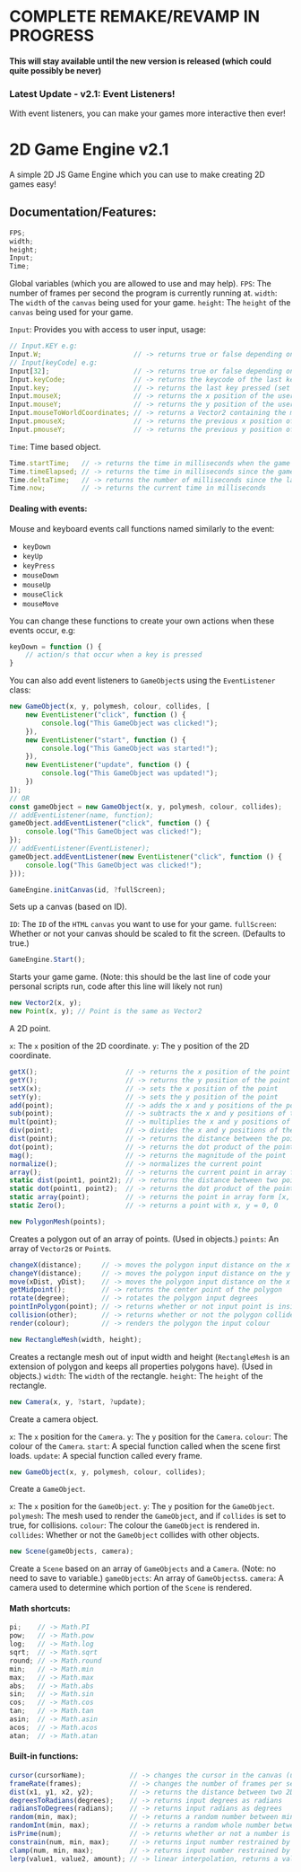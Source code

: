 # COMPLETE REMAKE/REVAMP IN PROGRESS
#### This will stay available until the new version is released (which could quite possibly be never)

### Latest Update - v2.1: Event Listeners!
With event listeners, you can make your games more interactive then ever!

# 2D Game Engine v2.1
A simple 2D JS Game Engine which you can use to make creating 2D games easy!

## Documentation/Features:
```js
FPS;
width;
height;
Input;
Time;
```
Global variables (which you are allowed to use and may help).
`FPS`: The number of frames per second the program is currently running at.
`width`: The `width` of the `canvas` being used for your game.
`height`: The `height` of the `canvas` being used for your game.

`Input`: Provides you with access to user input, usage:
```js
// Input.KEY e.g:
Input.W;                       // -> returns true or false depending on whether the 'W' key is held down on the user's keyboard
// Input[keyCode] e.g:
Input[32];                     // -> returns true or false depending on whether the 'Space' key (spacebar) is held down on the user's keyboard
Input.keyCode;                 // -> returns the keycode of the last key pressed (set on keyDown)
Input.key;                     // -> returns the last key pressed (set on keyDown)
Input.mouseX;                  // -> returns the x position of the user's cursor
Input.mouseY;                  // -> returns the y position of the user's cursor
Input.mouseToWorldCoordinates; // -> returns a Vector2 containing the mouse coordinates relative to the camera in the current scene
Input.pmouseX;                 // -> returns the previous x position of the user's cursor
Input.pmouseY;                 // -> returns the previous y position of the user's cursor
```

`Time`: Time based object.
```js
Time.startTime;   // -> returns the time in milliseconds when the game was started
Time.timeElapsed; // -> returns the time in milliseconds since the game was started
Time.deltaTime;   // -> returns the number of milliseconds since the last frame
Time.now;         // -> returns the current time in milliseconds
```

#### Dealing with events:
Mouse and keyboard events call functions named similarly to the event:
- `keyDown`
- `keyUp`
- `keyPress`
- `mouseDown`
- `mouseUp`
- `mouseClick`
- `mouseMove`

You can change these functions to create your own actions when these events occur, e.g:
```js
keyDown = function () {
	// action/s that occur when a key is pressed
}
```

You can also add event listeners to `GameObject`s using the `EventListener` class:
```js
new GameObject(x, y, polymesh, colour, collides, [
	new EventListener("click", function () {
		console.log("This GameObject was clicked!");
	}),
	new EventListener("start", function () {
		console.log("This GameObject was started!");
	}),
	new EventListener("update", function () {
		console.log("This GameObject was updated!");
	})
]);
// OR
const gameObject = new GameObject(x, y, polymesh, colour, collides);
// addEventListener(name, function);
gameObject.addEventListener("click", function () {
	console.log("This GameObject was clicked!");
});
// addEventListener(EventListener);
gameObject.addEventListener(new EventListener("click", function () {
	console.log("This GameObject was clicked!");
}));
```

```js
GameEngine.initCanvas(id, ?fullScreen);
```
Sets up a canvas (based on ID).

`ID`: The `ID` of the `HTML` `canvas` you want to use for your game.
`fullScreen`: Whether or not your canvas should be scaled to fit the screen. (Defaults to true.)

```js
GameEngine.Start();
```
Starts your game game. (Note: this should be the last line of code your personal scripts run, code after this line will likely not run)

```js
new Vector2(x, y);
new Point(x, y); // Point is the same as Vector2
```
A 2D point.

`x`: The `x` position of the 2D coordinate.
`y`: The `y` position of the 2D coordinate.
```js
getX();                      // -> returns the x position of the point
getY();                      // -> returns the y position of the point
setX(x);                     // -> sets the x position of the point
setY(y);                     // -> sets the y position of the point
add(point);                  // -> adds the x and y positions of the point to the current point
sub(point);                  // -> subtracts the x and y positions of the point from the current point
mult(point);                 // -> multiplies the x and y positions of the current point by the point
div(point);                  // -> divides the x and y positions of the current point by the point
dist(point);                 // -> returns the distance between the point and the current point
dot(point);                  // -> returns the dot product of the points
mag();                       // -> returns the magnitude of the point
normalize();                 // -> normalizes the current point
array();                     // -> returns the current point in array form [x, y]
static dist(point1, point2); // -> returns the distance between two points
static dot(point1, point2);  // -> returns the dot product of the points
static array(point);         // -> returns the point in array form [x, y]
static Zero();               // -> returns a point with x, y = 0, 0
```

```js
new PolygonMesh(points);
```
Creates a polygon out of an array of points. (Used in objects.)
`points`: An array of `Vector2`s or `Point`s.
```js
changeX(distance);     // -> moves the polygon input distance on the x axis
changeY(distance);     // -> moves the polygon input distance on the y axis
move(xDist, yDist);    // -> moves the polygon input distance on the x and y axis
getMidpoint();         // -> returns the center point of the polygon
rotate(degree);        // -> rotates the polygon input degrees
pointInPolygon(point); // -> returns whether or not input point is inside the polygon
collision(other);      // -> returns whether or not the polygon collides with another polygon
render(colour);        // -> renders the polygon the input colour
```

```js
new RectangleMesh(width, height);
```
Creates a rectangle mesh out of input width and height (`RectangleMesh` is an extension of polygon and keeps all properties polygons have). (Used in objects.)
`width`: The `width` of the rectangle.
`height`: The `height` of the rectangle.

```js
new Camera(x, y, ?start, ?update);
```
Create a camera object.

`x`: The `x` position for the `Camera`.
`y`: The `y` position for the `Camera`.
`colour`: The colour of the `Camera`.
`start`: A special function called when the scene first loads.
`update`: A special function called every frame.

```js
new GameObject(x, y, polymesh, colour, collides);
```
Create a `GameObject`.

`x`: The `x` position for the `GameObject`.
`y`: The `y` position for the `GameObject`.
`polymesh`: The mesh used to render the `GameObject`, and if `collides` is set to true, for collisions.
`colour`: The colour the `GameObject` is rendered in.
`collides`: Whether or not the `GameObject` collides with other objects.

```js
new Scene(gameObjects, camera);
```
Create a `Scene` based on an array of `GameObjects` and a `Camera`. (Note: no need to save to variable.)
`gameObjects`: An array of `GameObjects`s.
`camera`: A camera used to determine which portion of the `Scene` is rendered.

#### Math shortcuts:
```js
pi;    // -> Math.PI
pow;   // -> Math.pow
log;   // -> Math.log
sqrt;  // -> Math.sqrt
round; // -> Math.round
min;   // -> Math.min
max;   // -> Math.max
abs;   // -> Math.abs
sin;   // -> Math.sin
cos;   // -> Math.cos
tan;   // -> Math.tan
asin;  // -> Math.asin
acos;  // -> Math.acos
atan;  // -> Math.atan
```

#### Built-in functions:
```js
cursor(cursorName);           // -> changes the cursor in the canvas (use CSS cursor names)
frameRate(frames);            // -> changes the number of frames per second (defaults to 60)
dist(x1, y1, x2, y2);         // -> returns the distance between two 2D points (x1, y1 and x2, y2)
degreesToRadians(degrees);    // -> returns input degrees as radians
radiansToDegrees(radians);    // -> returns input radians as degrees
random(min, max);             // -> returns a random number between min and max
randomInt(min, max);          // -> returns a random whole number between min and  max
isPrime(num);                 // -> returns whether or not a number is prime
constrain(num, min, max);     // -> returns input number restrained by input min and max
clamp(num, min, max);         // -> returns input number restrained by input min and max
lerp(value1, value2, amount); // -> linear interpolation, returns a value between value1 and value2 depending on linear interpolation amount
```
